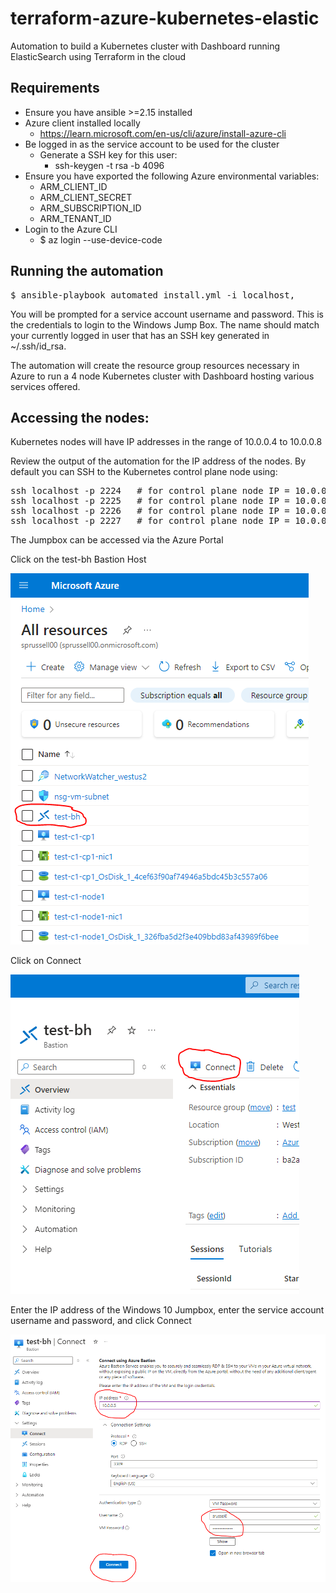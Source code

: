 # terraform-azure-kubernetes-elastic
Automation to build a Kubernetes cluster with Dashboard running ElasticSearch using Terraform in the cloud

## Requirements
- Ensure you have ansible >=2.15 installed
- Azure client installed locally
    -   https://learn.microsoft.com/en-us/cli/azure/install-azure-cli
- Be logged in as the service account to be used for the cluster
    - Generate a SSH key for this user:
        - ssh-keygen -t rsa -b 4096
- Ensure you have exported the following Azure environmental variables:
    - ARM_CLIENT_ID
    - ARM_CLIENT_SECRET
    - ARM_SUBSCRIPTION_ID
    - ARM_TENANT_ID
- Login to the Azure CLI
    - $ az login --use-device-code


## Running the automation
<pre>$ ansible-playbook automated_install.yml -i localhost,</pre>

You will be prompted for a service account username and password.  This is the credentials to login to the Windows Jump Box.  The name should match your currently logged in user that has an SSH key generated in ~/.ssh/id_rsa.

The automation will create the resource group resources necessary in Azure to run a 4 node Kubernetes cluster with Dashboard hosting various services offered.

## Accessing the nodes:
Kubernetes nodes will have IP addresses in the range of 10.0.0.4 to 10.0.0.8

Review the output of the automation for the IP address of the nodes.  By default you can SSH to the Kubernetes control plane node using:
<pre>
ssh localhost -p 2224   # for control plane node IP = 10.0.0.4
ssh localhost -p 2225   # for control plane node IP = 10.0.0.5
ssh localhost -p 2226   # for control plane node IP = 10.0.0.6
ssh localhost -p 2227   # for control plane node IP = 10.0.0.7
</pre>

The Jumpbox can be accessed via the Azure Portal

Click on the test-bh Bastion Host

![](images/azurebh1.PNG)

Click on Connect

![](images/azurebh2.PNG)

Enter the IP address of the Windows 10 Jumpbox, enter the service account username and password, and click Connect

![](images/azurebh3.PNG)
